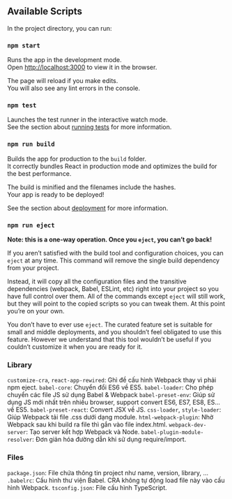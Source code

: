 ## Available Scripts

In the project directory, you can run:

### `npm start`

Runs the app in the development mode.\
Open [http://localhost:3000](http://localhost:3000) to view it in the browser.

The page will reload if you make edits.\
You will also see any lint errors in the console.

### `npm test`

Launches the test runner in the interactive watch mode.\
See the section about [running tests](https://facebook.github.io/create-react-app/docs/running-tests) for more information.

### `npm run build`

Builds the app for production to the `build` folder.\
It correctly bundles React in production mode and optimizes the build for the best performance.

The build is minified and the filenames include the hashes.\
Your app is ready to be deployed!

See the section about [deployment](https://facebook.github.io/create-react-app/docs/deployment) for more information.

### `npm run eject`

**Note: this is a one-way operation. Once you `eject`, you can’t go back!**

If you aren’t satisfied with the build tool and configuration choices, you can `eject` at any time. This command will remove the single build dependency from your project.

Instead, it will copy all the configuration files and the transitive dependencies (webpack, Babel, ESLint, etc) right into your project so you have full control over them. All of the commands except `eject` will still work, but they will point to the copied scripts so you can tweak them. At this point you’re on your own.

You don’t have to ever use `eject`. The curated feature set is suitable for small and middle deployments, and you shouldn’t feel obligated to use this feature. However we understand that this tool wouldn’t be useful if you couldn’t customize it when you are ready for it.

### Library

`customize-cra`, `react-app-rewired`: Ghì đề cấu hình Webpack thay vì phải npm eject.
`babel-core`: Chuyển đổi ES6 về ES5.
`babel-loader`: Cho phép chuyển các file JS sử dụng Babel & Webpack
`babel-preset-env`: Giúp sử dụng JS mới nhất trên nhiều browser, support convert ES6, ES7, ES8, ES... về ES5.
`babel-preset-react`: Convert JSX về JS.
`css-loader`, `style-loader`: Giúp Webpack tải file .css dưới dạng module.
`html-webpack-plugin`: Nhờ Webpack sau khi build ra file thì gắn vào file index.html.
`webpack-dev-server`: Tạo server kết hợp Webpack và Node.
`babel-plugin-module-resolver`: Đơn giản hóa đường dẫn khi sử dụng require/import.

### Files

`package.json`: File chứa thông tin project như name, version, library, ...  
`.babelrc`: Cấu hình thư viện Babel. CRA không tự động load file này vào cấu hình Webpack.
`tsconfig.json`: File cấu hình TypeScript.
